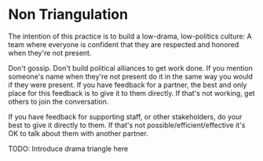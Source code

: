 # Non Triangulation

The intention of this practice is to build a low-drama, low-politics culture: A team where everyone is confident that they are respected and honored when they're not present.

Don't gossip. Don't build political alliances to get work done. If you mention someone's name when they're not present do it in the same way you would if they were present. If you have feedback for a partner, the best and only place for this feedback is to give it to them directly. If that's not working, get others to join the conversation.

If you have feedback for supporting staff, or other stakeholders, do your best to give it directly to them. If that's not possible/efficient/effective it's OK to talk about them with another partner.

TODO: Introduce drama triangle here
